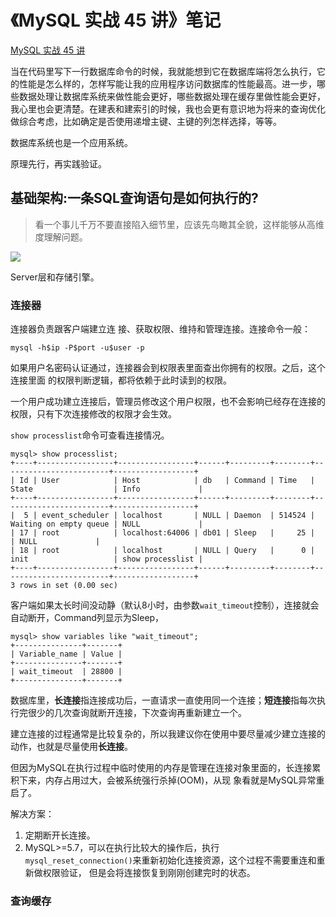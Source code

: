 # 《MySQL 实战 45 讲》笔记

[MySQL 实战 45 讲](https://time.geekbang.org/column/intro/100020801)

当在代码里写下一行数据库命令的时候，我就能想到它在数据库端将怎么执行，它的性能是怎么样的，怎样写能让我的应用程序访问数据库的性能最高。进一步，哪些数据处理让数据库系统来做性能会更好，哪些数据处理在缓存里做性能会更好，我心里也会更清楚。在建表和建索引的时候，我也会更有意识地为将来的查询优化做综合考虑，比如确定是否使用递增主键、主键的列怎样选择，等等。

数据库系统也是一个应用系统。

原理先行，再实践验证。

## 基础架构:一条SQL查询语句是如何执行的?

>  看一个事儿千万不要直接陷入细节里，应该先鸟瞰其全貌，这样能够从高维度理解问题。

![](/Users/andyron/myfield/github/LearnDatabase/beta/MySQL-45/images/image-20211126154201758.png)

Server层和存储引擎。

### 连接器

连接器负责跟客户端建立连 接、获取权限、维持和管理连接。连接命令一般：

```mysql
mysql -h$ip -P$port -u$user -p
```

如果用户名密码认证通过，连接器会到权限表里面查出你拥有的权限。之后，这个连接里面 的权限判断逻辑，都将依赖于此时读到的权限。

一个用户成功建立连接后，管理员修改这个用户权限，也不会影响已经存在连接的权限，只有下次连接修改的权限才会生效。

`show processlist`命令可查看连接情况。

```mysql
mysql> show processlist;
+----+-----------------+-----------------+------+---------+--------+------------------------+------------------+
| Id | User            | Host            | db   | Command | Time   | State                  | Info             |
+----+-----------------+-----------------+------+---------+--------+------------------------+------------------+
|  5 | event_scheduler | localhost       | NULL | Daemon  | 514524 | Waiting on empty queue | NULL             |
| 17 | root            | localhost:64006 | db01 | Sleep   |     25 |                        | NULL             |
| 18 | root            | localhost       | NULL | Query   |      0 | init                   | show processlist |
+----+-----------------+-----------------+------+---------+--------+------------------------+------------------+
3 rows in set (0.00 sec)
```

客户端如果太长时间没动静（默认8小时，由参数`wait_timeout`控制），连接就会自动断开，Command列显示为Sleep，

```mysql
mysql> show variables like "wait_timeout";
+---------------+-------+
| Variable_name | Value |
+---------------+-------+
| wait_timeout  | 28800 |
+---------------+-------+
```

数据库里，**长连接**指连接成功后，一直请求一直使用同一个连接；**短连接**指每次执行完很少的几次查询就断开连接，下次查询再重新建立一个。

建立连接的过程通常是比较复杂的，所以我建议你在使用中要尽量减少建立连接的动作，也就是尽量使用**长连接**。

但因为MySQL在执行过程中临时使用的内存是管理在连接对象里面的，长连接累积下来，内存占用过大，会被系统强行杀掉(OOM)，从现 象看就是MySQL异常重启了。

解决方案：

1. 定期断开长连接。
2. MySQL>=5.7，可以在执行比较大的操作后，执行`mysql_reset_connection()`来重新初始化连接资源，这个过程不需要重连和重新做权限验证， 但是会将连接恢复到刚刚创建完时的状态。



### 查询缓存





